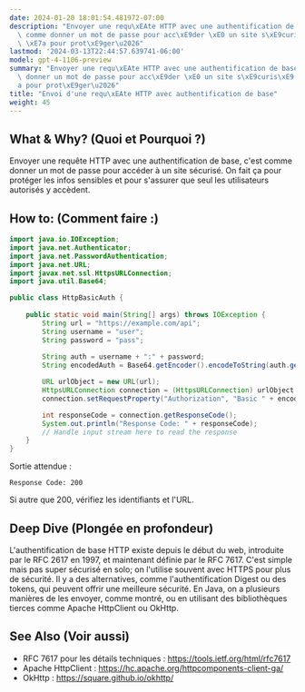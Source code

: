 ```yaml
---
date: 2024-01-20 18:01:54.481972-07:00
description: "Envoyer une requ\xEAte HTTP avec une authentification de base, c'est\
  \ comme donner un mot de passe pour acc\xE9der \xE0 un site s\xE9curis\xE9. On fait\
  \ \xE7a pour prot\xE9ger\u2026"
lastmod: '2024-03-13T22:44:57.639741-06:00'
model: gpt-4-1106-preview
summary: "Envoyer une requ\xEAte HTTP avec une authentification de base, c'est comme\
  \ donner un mot de passe pour acc\xE9der \xE0 un site s\xE9curis\xE9. On fait \xE7\
  a pour prot\xE9ger\u2026"
title: "Envoi d'une requ\xEAte HTTP avec authentification de base"
weight: 45
---
```


## What & Why? (Quoi et Pourquoi ?)
Envoyer une requête HTTP avec une authentification de base, c'est comme donner un mot de passe pour accéder à un site sécurisé. On fait ça pour protéger les infos sensibles et pour s'assurer que seul les utilisateurs autorisés y accèdent.

## How to: (Comment faire :) 
```java
import java.io.IOException;
import java.net.Authenticator;
import java.net.PasswordAuthentication;
import java.net.URL;
import javax.net.ssl.HttpsURLConnection;
import java.util.Base64;

public class HttpBasicAuth {
    
    public static void main(String[] args) throws IOException {
        String url = "https://example.com/api";
        String username = "user";
        String password = "pass";
        
        String auth = username + ":" + password;
        String encodedAuth = Base64.getEncoder().encodeToString(auth.getBytes());

        URL urlObject = new URL(url);
        HttpsURLConnection connection = (HttpsURLConnection) urlObject.openConnection();
        connection.setRequestProperty("Authorization", "Basic " + encodedAuth);

        int responseCode = connection.getResponseCode();
        System.out.println("Response Code: " + responseCode);
        // Handle input stream here to read the response
    }
}
```
Sortie attendue :
```
Response Code: 200
```
Si autre que 200, vérifiez les identifiants et l'URL.

## Deep Dive (Plongée en profondeur)
L'authentification de base HTTP existe depuis le début du web, introduite par le RFC 2617 en 1997, et maintenant définie par le RFC 7617. C'est simple mais pas super sécurisé en solo; on l'utilise souvent avec HTTPS pour plus de sécurité. Il y a des alternatives, comme l'authentification Digest ou des tokens, qui peuvent offrir une meilleure sécurité. En Java, on a plusieurs manières de les envoyer, comme montré, ou en utilisant des bibliothèques tierces comme Apache HttpClient ou OkHttp.

## See Also (Voir aussi)
- RFC 7617 pour les détails techniques : https://tools.ietf.org/html/rfc7617
- Apache HttpClient : https://hc.apache.org/httpcomponents-client-ga/
- OkHttp : https://square.github.io/okhttp/
